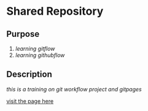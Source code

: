 # Shared Repository

## Purpose

1. _learning gitflow_
2. _learning githubflow_


## Description

_this is a training on git workflow project and gitpages_


[visit the page here](https://kveadev.github.io/shared-repo/)
